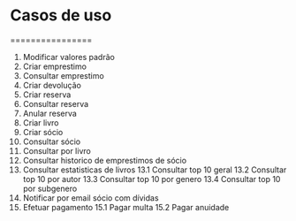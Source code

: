 # Casos de uso
================

1. Modificar valores padrão
2. Criar emprestimo
3. Consultar emprestimo
4. Criar devolução
5. Criar reserva
6. Consultar reserva
7. Anular reserva
8. Criar livro
9. Criar sócio
10. Consultar sócio
11. Consultar por livro
12. Consultar historico de emprestimos de sócio
13. Consultar estatisticas de livros
    13.1 Consultar top 10 geral
    13.2 Consultar top 10 por autor
    13.3 Consultar top 10 por genero
    13.4 Consultar top 10 por subgenero
14. Notificar por email sócio com dívidas
15. Efetuar pagamento
    15.1 Pagar multa
    15.2 Pagar anuidade
